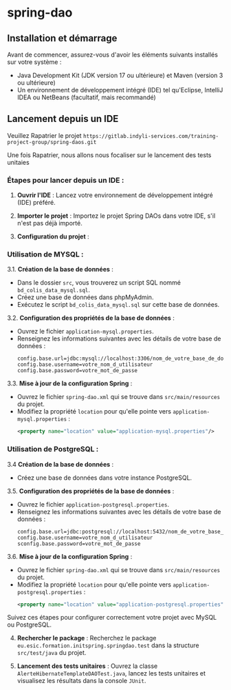 # spring-dao

## Installation et démarrage

Avant de commencer, assurez-vous d'avoir les éléments suivants installés sur votre système :

- Java Development Kit (JDK version 17 ou ultérieure) et Maven (version 3 ou ultérieure)
- Un environnement de développement intégré (IDE) tel qu'Eclipse, IntelliJ IDEA ou NetBeans (facultatif, mais recommandé)

## Lancement depuis un IDE

Veuillez Rapatrier le projet `https://gitlab.indyli-services.com/training-project-group/spring-daos.git`

Une fois Rapatrier, nous allons nous focaliser sur le lancement des tests unitaies

### Étapes pour lancer depuis un IDE :

1. **Ouvrir l'IDE** : Lancez votre environnement de développement intégré (IDE) préféré.

2. **Importer le projet** : Importez le projet Spring DAOs dans votre IDE, s'il n'est pas déjà importé.

3. **Configuration du projet** : 

### Utilisation de MYSQL :
		
3.1. **Création de la base de données** :

- Dans le dossier `src`, vous trouverez un script SQL nommé `bd_colis_data_mysql.sql`.
- Créez une base de données dans phpMyAdmin.
- Exécutez le script `bd_colis_data_mysql.sql` sur cette base de données.
	
3.2. **Configuration des propriétés de la base de données** :

- Ouvrez le fichier `application-mysql.properties`.
- Renseignez les informations suivantes avec les détails de votre base de données :
	```properties
	config.base.url=jdbc:mysql://localhost:3306/nom_de_votre_base_de_donnees
	config.base.username=votre_nom_d_utilisateur
	config.base.password=votre_mot_de_passe
	```	
			
3.3. **Mise à jour de la configuration Spring** :

- Ouvrez le fichier `spring-dao.xml` qui se trouve dans `src/main/resources` du projet.
- Modifiez la propriété `location` pour qu'elle pointe vers `application-mysql.properties` :
	```xml
	<property name="location" value="application-mysql.properties"/>
	```	
					
### Utilisation de PostgreSQL :
		
3.4	 **Création de la base de données** :

- Créez une base de données dans votre instance PostgreSQL.
		
3.5. **Configuration des propriétés de la base de données** :

- Ouvrez le fichier `application-postgresql.properties`.
- Renseignez les informations suivantes avec les détails de votre base de données :
	```properties
	config.base.url=jdbc:postgresql://localhost:5432/nom_de_votre_base_de_donnees
	config.base.username=votre_nom_d_utilisateur
	sconfig.base.password=votre_mot_de_passe
	```
			
3.6. **Mise à jour de la configuration Spring** :

- Ouvrez le fichier `spring-dao.xml` qui se trouve dans `src/main/resources` du projet.
- Modifiez la propriété `location` pour qu'elle pointe vers `application-postgresql.properties` :
	```xml
	<property name="location" value="application-postgresql.properties"/>
	```

Suivez ces étapes pour configurer correctement votre projet avec MySQL ou PostgreSQL.
		
4. **Rechercher le package** : Recherchez le package `eu.esic.formation.initspring.springdao.test` dans la structure `src/test/java` du projet.

5. **Lancement des tests unitaires** : Ouvrez la classe `AlerteHibernateTemplateDAOTest.java`, lancez les tests unitaires et visualisez les résultats dans la console `JUnit`.
